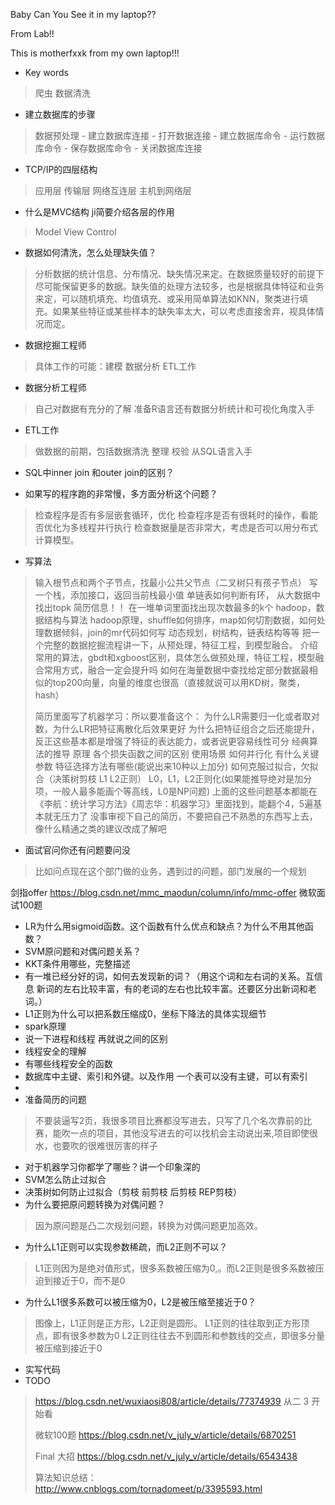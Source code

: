 Baby Can You See it in my laptop??

From Lab!!

This is motherfxxk from my own laptop!!! 

* Key words 
> 爬虫 数据清洗
* 建立数据库的步骤
> 数据预处理 - 建立数据库连接 - 打开数据连接 - 建立数据库命令 - 运行数据库命令 - 保存数据库命令 - 关闭数据库连接
* TCP/IP的四层结构
> 应用层 传输层 网络互连层 主机到网络层  
* 什么是MVC结构 ji简要介绍各层的作用
> Model View Control 
* 数据如何清洗，怎么处理缺失值？
> 分析数据的统计信息、分布情况、缺失情况来定。在数据质量较好的前提下尽可能保留更多的数据。缺失值的处理方法较多，也是根据具体特征和业务来定，可以随机填充、均值填充、或采用简单算法如KNN，聚类进行填充。如果某些特征或某些样本的缺失率太大，可以考虑直接舍弃，视具体情况而定。
* 数据挖掘工程师
> 具体工作的可能：建模 数据分析 ETL工作
* 数据分析工程师
> 自己对数据有充分的了解
> 准备R语言还有数据分析统计和可视化角度入手
* ETL工作
> 做数据的前期，包括数据清洗 整理 校验 从SQL语言入手
* SQL中inner join 和outer join的区别？
> 
* 如果写的程序跑的非常慢，多方面分析这个问题？
> 检查程序是否有多层嵌套循环，优化
> 检查程序是否有很耗时的操作，看能否优化为多线程并行执行
> 检查数据量是否非常大，考虑是否可以用分布式计算模型。
> 
* 写算法
> 输入根节点和两个子节点，找最小公共父节点（二叉树只有孩子节点）
> 写一个栈，添加接口，返回当前栈最小值
> 单链表如何判断有环，
> 从大数据中找出topk
> 简历信息！！
> 在一堆单词里面找出现次数最多的k个
> hadoop，数据结构与算法
> hadoop原理，shuffle如何排序，map如何切割数据，如何处理数据倾斜，join的mr代码如何写
> 动态规划，树结构，链表结构等等
> 把一个完整的数据挖掘流程讲一下，从预处理，特征工程，到模型融合。
> 介绍常用的算法，gbdt和xgboost区别，具体怎么做预处理，特征工程，模型融合常用方式，融合一定会提升吗
> 如何在海量数据中查找给定部分数据最相似的top200向量，向量的维度也很高（直接就说可以用KD树，聚类，hash）
> 
> 简历里面写了机器学习：所以要准备这个：
> 为什么LR需要归一化或者取对数，为什么LR把特征离散化后效果更好
> 为什么把特征组合之后还能提升，反正这些基本都是增强了特征的表达能力，或者说更容易线性可分
> 经典算法的推导 原理
> 各个损失函数之间的区别 使用场景
> 如何并行化
> 有什么关键参数
> 特征选择方法有哪些(能说出来10种以上加分)
> 如何克服过拟合，欠拟合（决策树剪枝 L1 L2正则）
> L0，L1，L2正则化(如果能推导绝对是加分项，一般人最多能画个等高线，L0是NP问题)
> 上面的这些问题基本都能在《李航：统计学习方法》《周志华：机器学习》里面找到，能翻个4，5遍基本就无压力了
> 没事审视下自己的简历，不要把自己不熟悉的东西写上去，像什么精通之类的建议改成了解吧
> 
> 
> 
* 面试官问你还有问题要问没
> 比如问点现在这个部门做的业务，遇到过的问题，部门发展的一个规划
> 

剑指offer
https://blog.csdn.net/mmc_maodun/column/info/mmc-offer
微软面试100题
* LR为什么用sigmoid函数。这个函数有什么优点和缺点？为什么不用其他函数？
* SVM原问题和对偶问题关系？
* KKT条件用哪些，完整描述
* 有一堆已经分好的词，如何去发现新的词？（用这个词和左右词的关系。互信息 新词的左右比较丰富，有的老词的左右也比较丰富。还要区分出新词和老词。）
* L1正则为什么可以把系数压缩成0，坐标下降法的具体实现细节
* spark原理
* 说一下进程和线程 再就说之间的区别
* 线程安全的理解
* 有哪些线程安全的函数
* 数据库中主键、索引和外键。以及作用 一个表可以没有主键，可以有索引
* 
* 准备简历的问题
> 不要装逼写2页，我很多项目比赛都没写进去，只写了几个名次靠前的比赛，能吹一点的项目，其他没写进去的可以找机会主动说出来,项目即使很水，也要吹的很难很厉害的样子
> 
> 
> 
> 
* 对于机器学习你都学了哪些？讲一个印象深的
* SVM怎么防止过拟合
* 决策树如何防止过拟合（剪枝 前剪枝 后剪枝 REP剪枝）
* 为什么要把原问题转换为对偶问题？
> 因为原问题是凸二次规划问题，转换为对偶问题更加高效。
* 为什么L1正则可以实现参数稀疏，而L2正则不可以？
> L1正则因为是绝对值形式，很多系数被压缩为0,。而L2正则是很多系数被压迫到接近于0，而不是0
* 为什么L1很多系数可以被压缩为0，L2是被压缩至接近于0？
> 图像上，L1正则是正方形，L2正则是圆形。
> L1正则的往往取到正方形顶点，即有很多参数为0
> L2正则往往去不到圆形和参数线的交点，即很多分量被压缩到接近于0
* 实写代码
* TODO
> https://blog.csdn.net/wuxiaosi808/article/details/77374939
> 从二 3 开始看
> 
> 微软100题
> https://blog.csdn.net/v_july_v/article/details/6870251
> 
> Final 大招
> https://blog.csdn.net/v_july_v/article/details/6543438
> 
> 算法知识总结：
> http://www.cnblogs.com/tornadomeet/p/3395593.html
> 
> 
> 






